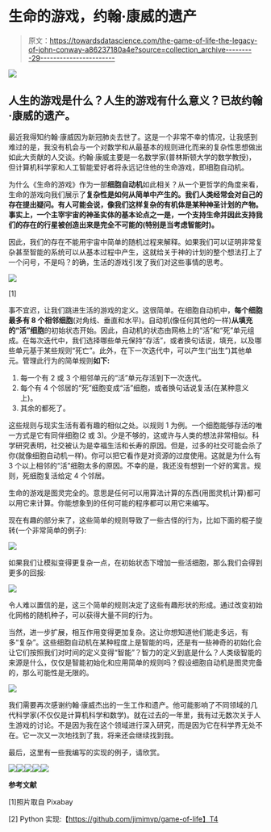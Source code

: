 # 生命的游戏，约翰·康威的遗产

> 原文：<https://towardsdatascience.com/the-game-of-life-the-legacy-of-john-conway-a86237180a4e?source=collection_archive---------29----------------------->

![](img/84f39941743b1ed0191dfb9a6a910d32.png)

## 人生的游戏是什么？人生的游戏有什么意义？已故约翰·康威的遗产。

最近我得知约翰·康威因为新冠肺炎去世了。这是一个非常不幸的情况，让我感到难过的是，我没有机会与一个对数学和从最基本的规则进化而来的复杂性思想做出如此大贡献的人交谈。约翰·康威主要是一名数学家(普林斯顿大学的数学教授)，但计算机科学家和人工智能爱好者将永远记住他的生命游戏，即细胞自动机。

为什么《生命的游戏》作为一部**细胞自动机**如此相关？从一个更哲学的角度来看，生命的游戏向我们展示了**复杂性是如何从简单中产生的。我们人类经常会对自己的存在提出疑问。有人可能会说，像我们这样复杂的有机体是某种神圣计划的产物。事实上，一个主宰宇宙的神圣实体的基本论点之一是，一个支持生命并因此支持我们的存在的行星被创造出来是完全不可能的(特别是当考虑智能时)。**

因此，我们的存在不能用宇宙中简单的随机过程来解释。如果我们可以证明非常复杂甚至智能的系统可以从基本过程中产生，这就给关于神的计划的整个想法打上了一个问号，不是吗？的确，生活的游戏引发了我们对这些事情的思考。

![](img/5b291c57933452fd41295d5b72e81cfd.png)

[1]

事不宜迟，让我们跳进生活的游戏的定义。这很简单。在细胞自动机中，**每个细胞最多有 8 个相邻细胞**(对角线、垂直和水平)。自动机(像任何其他的一样)**从填充的“活”细胞**的初始状态开始。因此，自动机的状态由网格上的“活”和“死”单元组成。在每次迭代中，我们选择哪些单元保持“存活”，或者换句话说，填充，以及哪些单元基于某些规则“死亡”。此外，在下一次迭代中，可以产生(“出生”)其他单元。管理此行为的简单规则**如下:**

1.  每一个有 2 或 3 个相邻单元的“活”单元存活到下一次迭代。
2.  每个有 4 个邻居的“死”细胞变成“活”细胞，或者换句话说复活(在某种意义上)。
3.  其余的都死了。

这些规则与现实生活有着有趣的相似之处。以规则 1 为例。一个细胞能够存活的唯一方式是它有同伴细胞(2 或 3)。少是不够的，这或许与人类的想法非常相似。科学研究表明，社交被认为是幸福生活和长寿的原因。但是，过多的社交可能会杀了你(就像细胞自动机一样)。你可以把它看作是对资源的过度使用。这就是为什么有 3 个以上相邻的“活”细胞太多的原因。不幸的是，我还没有想到一个好的寓言。规则，死细胞复活给定 4 个邻居。

生命的游戏是图灵完全的。意思是任何可以用算法计算的东西(用图灵机计算)都可以用它来计算。你能想象到的任何可能的程序都可以用它来编写。

现在有趣的部分来了，这些简单的规则导致了一些古怪的行为，比如下面的棍子旋转(一个非常简单的例子):

![](img/8008b7229824ba8766a4f580544d40f6.png)

如果我们让模拟变得更复杂一点，在初始状态下增加一些活细胞，那么我们会得到更多的回报:

![](img/f3fc57da930a4d107584fa25b414cf53.png)

令人难以置信的是，这三个简单的规则决定了这些有趣形状的形成。通过改变初始化网格的随机种子，可以获得大量不同的行为。

当然，进一步扩展，相互作用变得更加复杂。这让你想知道他们能走多远，有多“复杂”。这些细胞自动机在某种程度上是智能的吗，还是有一些神奇的初始化会让它们按照我们对时间的定义变得“智能”？智力的定义到底是什么？人类级智能的来源是什么，仅仅是智能初始化和应用简单的规则吗？假设细胞自动机是图灵完备的，那么可能性是无限的。

![](img/076e4a0090738e5b5a6b521c5fdcbc21.png)

我们需要再次感谢约翰·康威杰出的一生工作和遗产。他可能影响了不同领域的几代科学家(不仅仅是计算机科学和数学)。就在过去的一年里，我有过无数次关于人生游戏的讨论。不是因为我在这个领域进行深入研究，而是因为它在科学界无处不在。它一次又一次地找到了我，将来还会继续找到我。

最后，这里有一些我编写的实现的例子，请欣赏。

![](img/02db25231fbabdad4d5f4a950005b746.png)![](img/8079a2b9579acb658d6381658110b87a.png)![](img/93b0b1af68afea07043318757d925b2a.png)![](img/f37534ccac41d95cfd127c22e966ca18.png)![](img/44862fb070b776b7b4848583d38d80a1.png)

**参考文献**

[1]照片取自 Pixabay

[2] Python 实现:【https://github.com/jimimvp/game-of-life】T4